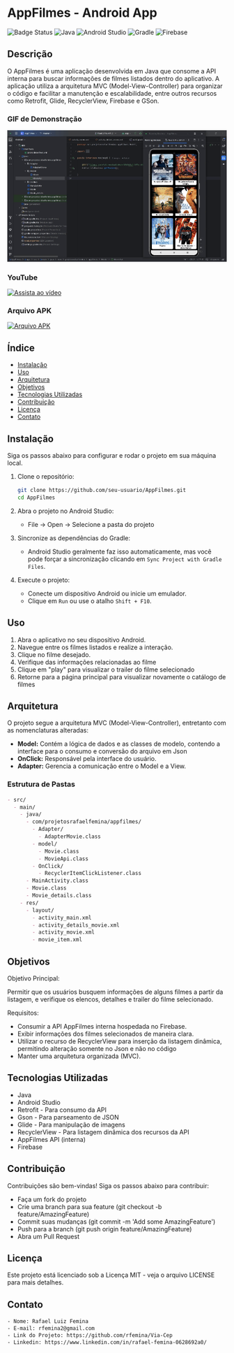 # AppFilmes - Android App

![Badge Status](https://img.shields.io/badge/status-active-brightgreen)
![Java](https://img.shields.io/badge/java-%23ED8B00.svg?style=for-the-badge&logo=openjdk&logoColor=white)
![Android Studio](https://img.shields.io/badge/Android%20Studio-3DDC84?logo=android-studio&logoColor=white)
![Gradle](https://img.shields.io/badge/Gradle-02303A.svg?style=for-the-badge&logo=Gradle&logoColor=white)
![Firebase](https://img.shields.io/badge/firebase-%23039BE5.svg?style=for-the-badge&logo=firebase)

## Descrição

O AppFilmes é uma aplicação desenvolvida em Java que consome a API interna para buscar informações de filmes listados dentro do aplicativo. A aplicação utiliza a arquitetura MVC (Model-View-Controller) para organizar o código e facilitar a manutenção e escalabilidade, entre outros recursos como Retrofit, Glide, RecyclerView, Firebase e GSon.

### GIF de Demonstração
![GIF do projeto](https://github.com/rfemina/AppFilmes/blob/master/AppFilmes-Demonstra%C3%A7%C3%A3o.gif)

### YouTube
[![Assista ao vídeo](https://img.shields.io/badge/YouTube-%23FF0000.svg?style=for-the-badge&logo=YouTube&logoColor=white)](https://youtu.be/Cs2HoPNT1KU)

### Arquivo APK
[![Arquivo APK](https://img.shields.io/badge/Android-3DDC84?style=for-the-badge&logo=android&logoColor=white)](https://github.com/rfemina/AppFilmes/blob/master/AppFilmes.apk)

## Índice

- [Instalação](#instalação)
- [Uso](#uso)
- [Arquitetura](#arquitetura)
- [Objetivos](#objetivos)
- [Tecnologias Utilizadas](#tecnologias-utilizadas)
- [Contribuição](#contribuição)
- [Licença](#licença)
- [Contato](#contato)

## Instalação

Siga os passos abaixo para configurar e rodar o projeto em sua máquina local.

1. Clone o repositório:
    ```sh
    git clone https://github.com/seu-usuario/AppFilmes.git
    cd AppFilmes
    ```

2. Abra o projeto no Android Studio:
    - File -> Open -> Selecione a pasta do projeto

3. Sincronize as dependências do Gradle:
    - Android Studio geralmente faz isso automaticamente, mas você pode forçar a sincronização clicando em `Sync Project with Gradle Files`.

4. Execute o projeto:
    - Conecte um dispositivo Android ou inicie um emulador.
    - Clique em `Run` ou use o atalho `Shift + F10`.

## Uso

1. Abra o aplicativo no seu dispositivo Android.
2. Navegue entre os filmes listados e realize a interação.
3. Clique no filme desejado.
4. Verifique das informações relacionadas ao filme
5. Clique em "play" para visualizar o trailer do filme selecionado
6. Retorne para a página principal para visualizar novamente o catálogo de filmes

## Arquitetura

O projeto segue a arquitetura MVC (Model-View-Controller), entretanto com as nomenclaturas alteradas:

- **Model:** Contém a lógica de dados e as classes de modelo, contendo a interface para o consumo e conversão do arquivo em Json
- **OnClick:** Responsável pela interface do usuário.
- **Adapter:** Gerencia a comunicação entre o Model e a View.

### Estrutura de Pastas

```markdown
- src/
  - main/
    - java/
      - com/projetosrafaelfemina/appfilmes/
        - Adapter/
          - AdapterMovie.class
        - model/
          - Movie.class
          - MovieApi.class
        - OnClick/
          - RecyclerItemClickListener.class
      - MainActivity.class
      - Movie.class
      - Movie_details.class
    - res/
      - layout/
        - activity_main.xml
        - activity_details_movie.xml
        - activity_movie.xml
        - movie_item.xml
```
## Objetivos

Objetivo Principal:

Permitir que os usuários busquem informações de alguns filmes a partir da listagem, e verifique os elencos, detalhes e trailer do filme selecionado.

Requisitos:

  - Consumir a API AppFilmes interna hospedada no Firebase.
  - Exibir informações dos filmes selecionados de maneira clara.
  - Utilizar o recurso de RecyclerView para inserção da listagem dinâmica, permitindo alteração somente no Json e não no código
  - Manter uma arquitetura organizada (MVC).

## Tecnologias Utilizadas
  - Java
  - Android Studio
  - Retrofit - Para consumo da API
  - Gson - Para parseamento de JSON
  - Glide - Para manipulação de imagens
  - RecyclerView - Para listagem dinâmica dos recursos da API
  - AppFilmes API (interna)
  - Firebase


## Contribuição
Contribuições são bem-vindas! Siga os passos abaixo para contribuir:

  - Faça um fork do projeto
  - Crie uma branch para sua feature (git checkout -b feature/AmazingFeature)
  - Commit suas mudanças (git commit -m 'Add some AmazingFeature')
  - Push para a branch (git push origin feature/AmazingFeature)
  - Abra um Pull Request


## Licença
Este projeto está licenciado sob a Licença MIT - veja o arquivo LICENSE para mais detalhes.

## Contato

    - Nome: Rafael Luiz Femina
    - E-mail: rfemina2@gmail.com
    - Link do Projeto: https://github.com/rfemina/Via-Cep
    - Linkedin: https://www.linkedin.com/in/rafael-femina-0628692a0/

